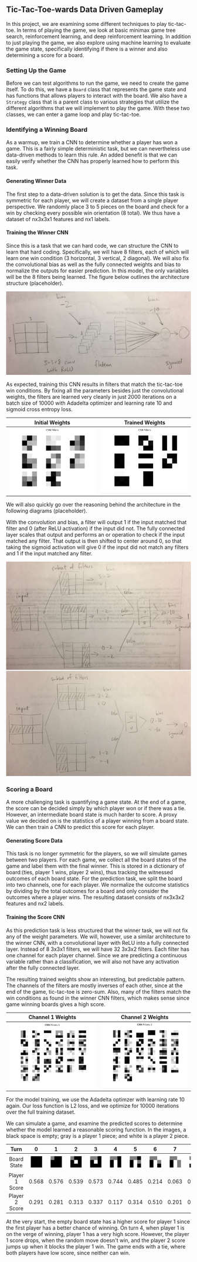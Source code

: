 ## Tic-Tac-Toe-wards Data Driven Gameplay
In this project, we are examining some different techniques to play tic-tac-toe. In terms of playing the game, we look at basic minimax game tree search, reinforcement learning, and deep reinforcement learning. In addition to just playing the game, we also explore using machine learning to evaluate the game state, specifically identifying if there is a winner and also determining a score for a board.

### Setting Up the Game
Before we can test algorithms to run the game, we need to create the game itself. To do this, we have a `Board` class that represents the game state and has functions that allows players to interact with the board. We also have a `Strategy` class that is a parent class to various strategies that utilize the different algorithms that we will implement to play the game. With these two classes, we can enter a game loop and play tic-tac-toe.

### Identifying a Winning Board
As a warmup, we train a CNN to determine whether a player has won a game. This is a fairly simple deterministic task, but we can nevertheless use data-driven methods to learn this rule. An added benefit is that we can easily verify whether the CNN has properly learned how to perform this task.

#### Generating Winner Data
The first step to a data-driven solution is to get the data. Since this task is symmetric for each player, we will create a dataset from a single player perspective. We randomly place 3 to 5 pieces on the board and check for a win by checking every possible win orientation (8 total). We thus have a dataset of nx3x3x1 features and nx1 labels.

#### Training the Winner CNN
Since this is a task that we can hard code, we can structure the CNN to learn that hard coding. Specifically, we will have 8 filters, each of which will learn one win condition (3 horizontal, 3 vertical, 2 diagonal). We will also fix the convolutional bias as well as the fully connected weights and bias to normalize the outputs for easier prediction. In this model, the only variables will be the 8 filters being learned. The figure below outlines the architecture structure (placeholder). 

![winner_cnn_architecture]

As expected, training this CNN results in filters that match the tic-tac-toe win conditions. By fixing all the parameters besides just the convolutional weights, the filters are learned very cleanly in just 2000 iterations on a batch size of 10000 with Adadelta optimizer and learning rate 10 and sigmoid cross entropy loss.

| Initial Weights             | Trained Weights              |
|:---------------------------:|:----------------------------:|
|![winner_cnn_weights_initial]|![winner_cnn_weights_trained] |

We will also quickly go over the reasoning behind the architecture in the following diagrams (placeholder).

With the convolution and bias, a filter will output 1 if the input matched that filter and 0 (after ReLU activation) if the input did not. The fully connected layer scales that output and performs an or operation to check if the input matched any filter. That output is then shifted to center around 0, so that taking the sigmoid activation will give 0 if the input did not match any filters and 1 if the input matched any filter.

![winner_activations]
![not_winner_activations]

### Scoring a Board
A more challenging task is quantifying a game state. At the end of a game, the score can be decided simply by which player won or if there was a tie. However, an intermediate board state is much harder to score. A proxy value we decided on is the statistics of a player winning from a board state. We can then train a CNN to predict this score for each player.

#### Generating Score Data
This task is no longer symmetric for the players, so we will simulate games between two players. For each game, we collect all the board states of the game and label them with the final winner. This is stored in a dictionary of board:(ties, player 1 wins, player 2 wins), thus tracking the witnessed outcomes of each board state. For the prediction task, we split the board into two channels, one for each player. We normalize the outcome statistics by dividing by the total outcomes for a board and only consider the outcomes where a player wins. The resulting dataset consists of nx3x3x2 features and nx2 labels.

#### Training the Score CNN
As this prediction task is less structured that the winner task, we will not fix any of the weight parameters. We will, however, use a similar architecture to the winner CNN, with a convolutional layer with ReLU into a fully connected layer. Instead of 8 3x3x1 filters, we will have 32 3x3x2 filters. Each filter has one channel for each player channel. Since we are predicting a continuous variable rather than a classification, we will also not have any activation after the fully connected layer. 

The resulting trained weights show an interesting, but predictable pattern. The channels of the filters are mostly inverses of each other, since at the end of the game, tic-tac-toe is zero-sum. Also, many of the filters match the win conditions as found in the winner CNN filters, which makes sense since game winning boards gives a high score.

| Channel 1 Weights            | Channel 2 Weights             |
|:----------------------------:|:-----------------------------:|
|![score_cnn_weights_1_trained]|![score_cnn_weights_2_trained] |

For the model training, we use the Adadelta optimzer with learning rate 10 again. Our loss function is L2 loss, and we optimize for 10000 iterations over the full training dataset.

We can simulate a game, and examine the predicted scores to determine whether the model learned a reasonable scoring function. In the images, a black space is empty; gray is a player 1 piece; and white is a player 2 piece.

| Turn           | 0        | 1        | 2        | 3        | 4        | 5        | 6        | 7        | 8        | 9        |
|:--------------:|:--------:|:--------:|:--------:|:--------:|:--------:|:--------:|:--------:|:--------:|:--------:|:--------:|
| Board State    | ![turn0] | ![turn1] | ![turn2] | ![turn3] | ![turn4] | ![turn5] | ![turn6] | ![turn7] | ![turn8] | ![turn9] |
| Player 1 Score | 0.568    | 0.576    | 0.539    | 0.573    | 0.744    | 0.485    | 0.214    | 0.063    | 0.116    | 0.127    |
| Player 2 Score | 0.291    | 0.281    | 0.313    | 0.337    | 0.117    | 0.314    | 0.510    | 0.201    | 0.403    | 0.028    |

At the very start, the empty board state has a higher score for player 1 since the first player has a better chance of winning. On turn 4, when player 1 is on the verge of winning, player 1 has a very high score. However, the player 1 score drops, when the random move doesn't win, and the player 2 score jumps up when it blocks the player 1 win. The game ends with a tie, where both players have low score, since neither can win.



[winner_cnn_architecture]: diagrams/winner_cnn_architecture.JPG
[winner_cnn_weights_initial]: diagrams/winner_cnn_weights_initial.png
[winner_cnn_weights_trained]: diagrams/winner_cnn_weights_trained.png
[winner_activations]: diagrams/winner_activations.JPG
[not_winner_activations]: diagrams/not_winner_activations.JPG
[score_cnn_weights_1_trained]: diagrams/score_cnn_weights_1_trained.png
[score_cnn_weights_2_trained]: diagrams/score_cnn_weights_2_trained.png

[turn0]: diagrams/score_example/turn0.png
[turn1]: diagrams/score_example/turn1.png
[turn2]: diagrams/score_example/turn2.png
[turn3]: diagrams/score_example/turn3.png
[turn4]: diagrams/score_example/turn4.png
[turn5]: diagrams/score_example/turn5.png
[turn6]: diagrams/score_example/turn6.png
[turn7]: diagrams/score_example/turn7.png
[turn8]: diagrams/score_example/turn8.png
[turn9]: diagrams/score_example/turn9.png
